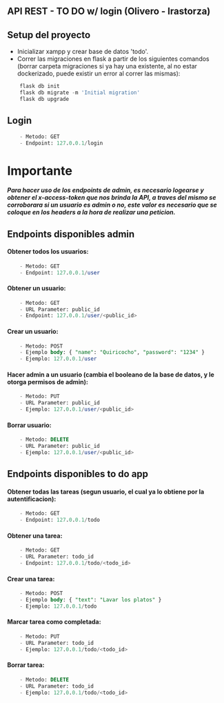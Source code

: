 ## API REST - TO DO w/ login (Olivero - Irastorza)

## Setup del proyecto

- Inicializar xampp y crear base de datos 'todo'.
- Correr las migraciones en flask a partir de los siguientes comandos (borrar carpeta migraciones si ya hay una existente, al no estar dockerizado, puede existir un error al correr las mismas):
```python
    flask db init
    flask db migrate -m 'Initial migration'
    flask db upgrade
```
## Login 
```sql
    - Metodo: GET
    - Endpoint: 127.0.0.1/login 
```

# Importante
##### Para hacer uso de los endpoints de admin, es necesario logearse y obtener el x-access-token que nos brinda la API, a traves del mismo se corroborara si un usuario es admin o no, este valor es necesario que se coloque en los headers a la hora de realizar una peticion.

## Endpoints disponibles admin
#### Obtener todos los usuarios: 
```sql
    - Metodo: GET
    - Endpoint: 127.0.0.1/user
```

#### Obtener un usuario: 
```sql
    - Metodo: GET
    - URL Parameter: public_id
    - Endpoint: 127.0.0.1/user/<public_id>
```

#### Crear un usuario: 
```sql
    - Metodo: POST
    - Ejemplo body: { "name": "Quiricocho", "password": "1234" }
    - Ejemplo: 127.0.0.1/user
```

#### Hacer admin a un usuario (cambia el booleano de la base de datos, y le otorga permisos de admin): 
```sql
    - Metodo: PUT
    - URL Parameter: public_id
    - Ejemplo: 127.0.0.1/user/<public_id>
```

#### Borrar usuario: 
```sql
    - Metodo: DELETE
    - URL Parameter: public_id
    - Ejemplo: 127.0.0.1/user/<public_id>
```

## Endpoints disponibles to do app
#### Obtener todas las tareas (segun usuario, el cual ya lo obtiene por la autentificacion): 
```sql
    - Metodo: GET
    - Endpoint: 127.0.0.1/todo
```

#### Obtener una tarea: 
```sql
    - Metodo: GET
    - URL Parameter: todo_id
    - Endpoint: 127.0.0.1/todo/<todo_id>
```

#### Crear una tarea: 
```sql
    - Metodo: POST
    - Ejemplo body: { "text": "Lavar los platos" }
    - Ejemplo: 127.0.0.1/todo
```

#### Marcar tarea como completada: 
```sql
    - Metodo: PUT
    - URL Parameter: todo_id
    - Ejemplo: 127.0.0.1/todo/<todo_id>
```

#### Borrar tarea: 
```sql
    - Metodo: DELETE
    - URL Parameter: todo_id
    - Ejemplo: 127.0.0.1/todo/<todo_id>
```


